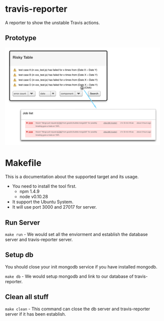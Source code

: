 # travis-reporter
A reporter to show the unstable Travis actions.

## Prototype
![travis-reporter prototype](./travis-reporter-prototype.png)

Makefile
===============================================
This is a documentation about the supported target and its usage.
* You need to install the tool first.
    * npm 1.4.9
    * node v0.10.28
* It support the Ubuntu System.
* It will use port 3000 and 27017 for server.

Run Server
-------------------------------------------------
`make run` - We would set all the enviorment and establish the database server and  travis-reporter server.

Setup db
------------------------------------------------
You should close your init mongodb service if you have installed mongodb.

`make db` - We would setup mongodb and link to our database of travis-reporter.


Clean all stuff
--------------------------------------------------
`make clean` - This command can close the db server and travis-reporter server if it has been establish.
